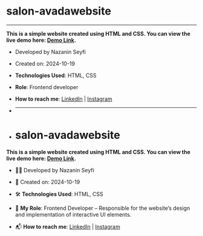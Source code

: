 # salon-avadawebsite
---
**This is a simple website created using HTML and CSS. You can view the live demo here:
[Demo Link](https://nazanin-dev.github.io/salon-avadawebsite/).**

- Developed by Nazanin Seyfi

- Created on: 2024-10-19

- **Technologies Used**: HTML, CSS

- **Role**: Frontend developer

- **How to reach me**: [LinkedIn](https://www.linkedin.com/in/nazanin-seyfi-4a1742331/) | [Instagram](https://www.instagram.com/naznin_dev/)
- ***************
- # salon-avadawebsite

**This is a simple website created using HTML and CSS. You can view the live demo here: [Demo Link](https://nazanin-dev.github.io/salon-avadawebsite/).**

- 👩‍💻 Developed by Nazanin Seyfi

- 📅 Created on: 2024-10-19

- 🛠 **Technologies Used**: HTML, CSS

- 🌟 **My Role**: Frontend Developer – Responsible for the website’s design and implementation of interactive UI elements.

- 📬 **How to reach me**: [LinkedIn](https://www.linkedin.com/in/nazanin-seyfi-4a1742331/) | [Instagram](https://www.instagram.com/naznin_dev/)



